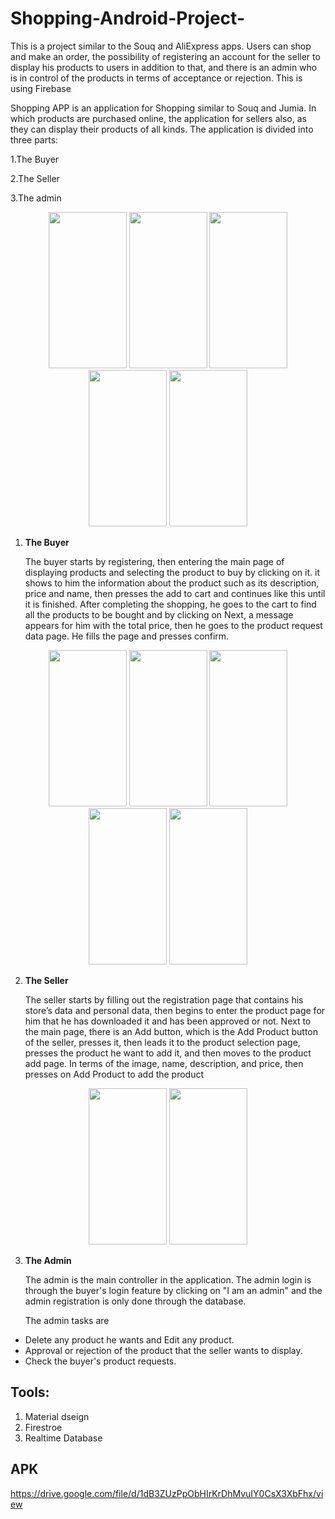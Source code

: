 # Shopping-Android-Project-
This is a project similar to the Souq and AliExpress apps. Users can shop and make an order, the possibility of registering an account for the seller to display his products to users in addition to that, and there is an admin who is in control of the products in terms of acceptance or rejection. This is using Firebase

Shopping APP is an application for Shopping similar to Souq and Jumia.
In which products are purchased online, the application for sellers also, as they can display their products of all kinds. The application is divided into three parts:

 1.The Buyer
 
 2.The Seller
 
 3.The admin
 
  <p align="center">
     <img src="https://user-images.githubusercontent.com/47406119/141519570-5b553047-c64a-4a41-84e5-33efa126dcb7.jpg" width="125" height="250" />
     <img src="https://user-images.githubusercontent.com/47406119/141519587-8fbd1704-c835-49bf-a28d-b181d359be41.jpg" width="125" height="250"/>
     <img src="https://user-images.githubusercontent.com/47406119/141519625-1d22d522-5fe5-4e95-aeda-5419ca9e2b8e.jpg" width="125" height="250"/>
     <img src="https://user-images.githubusercontent.com/47406119/141519680-27dea99f-6469-49e6-aeaa-390b169c54d4.jpg" width="125" height="250"/>
     <img src="https://user-images.githubusercontent.com/47406119/141519740-2f6ba21b-13b2-4b2c-88f4-111e5f0ba0e2.jpg" width="125" height="250"/>
</p>

1. **The Buyer**

    The buyer starts by registering, then entering the main page of displaying products and selecting the product to buy by clicking on it.
     it shows to him the information about the product such as its description, price and name, then presses the add to cart and continues like this until it is finished.
     After completing the shopping, he goes to the cart to find all the products to be bought and by clicking on Next, a message appears for him with the total price, then he goes to the product request data page. He fills the page and presses confirm.

  <p align="center">
     <img src="https://user-images.githubusercontent.com/47406119/141520694-02545e7d-5743-4c7b-afd8-9a5ff31cfe87.jpg" width="125" height="250" />
     <img src="https://user-images.githubusercontent.com/47406119/141520902-7e65a8a8-0db3-464d-881f-c7a2b7006b8d.jpg" width="125" height="250"/>
     <img src="https://user-images.githubusercontent.com/47406119/141521215-c715d4e5-8bc1-44e0-8125-d2385234872c.jpg" width="125" height="250"/>
     <img src="https://user-images.githubusercontent.com/47406119/141521287-a775a73f-0f15-4408-ab38-5f5aae6fe997.jpg" width="125" height="250"/>
     <img src="https://user-images.githubusercontent.com/47406119/141521409-59164b09-5fbd-4668-b608-f3cec63de54f.jpg" width="125" height="250"/>
</p>

2. **The Seller**

   The seller starts by filling out the registration page that contains his store’s data and personal data, then begins to enter the product page for him that he has downloaded it and has been approved or not.
   Next to the main page, there is an Add button, which is the Add Product button of the seller, presses it, then leads it to the product selection page, presses the product he want to add it, and then moves to the product add page.
   In terms of the image, name, description, and price, then presses on Add Product to add the product

  <p align="center">
     <img src="https://user-images.githubusercontent.com/47406119/141522739-b01a1f22-e003-40cb-9ab2-14761de82cb1.jpg" width="125" height="250" />
     <img src="https://user-images.githubusercontent.com/47406119/141522899-bdda36cd-127b-4bed-9fde-9827ed7de25b.jpg" width="125" height="250"/>
</p>

3. **The Admin**

    The admin is the main controller in the application. The admin login is through the buyer's login feature by clicking on "I am an admin" and the admin registration is only done through the database.
  
    The admin tasks are

  - Delete any product he wants and Edit any product.
  - Approval or rejection of the product that the seller wants to display.
  - Check the buyer's product requests.

## Tools:
1. Material dseign
2. Firestroe
3. Realtime Database


## APK
https://drive.google.com/file/d/1dB3ZUzPpObHIrKrDhMvuIY0CsX3XbFhx/view

